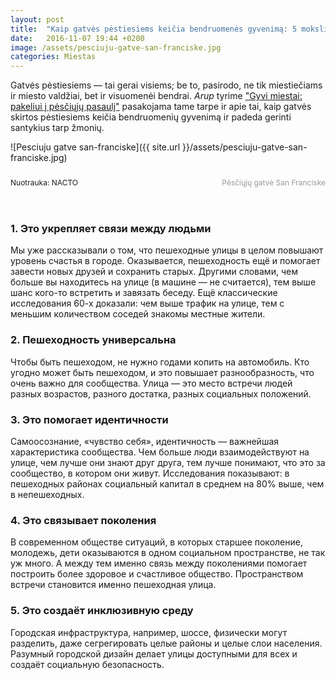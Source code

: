 ```yaml
---
layout: post
title:  "Kaip gatvės pėstiesiems keičia bendruomenės gyvenimą: 5 moksliniai faktai"
date:   2016-11-07 19:44 +0200
image: /assets/pesciuju-gatve-san-franciske.jpg
categories: Miestas
---
```

<p>Gatvės pėstiesiems — tai gerai visiems; be to, pasirodo, ne tik miestiečiams ir miesto valdžiai, bet ir visuomenėi bendrai. <em>Arup</em> tyrime <a href="http://www.arup.com/walking" target="_blank">"Gyvi miestai: pakeliui į pėsčiųjų pasaulį"</a>&nbsp;pasakojama tame tarpe ir apie tai, kaip gatvės skirtos pėstiesiems keičia bendruomenių gyvenimą ir padeda gerinti santykius tarp žmonių.</p>

![Pesciuju gatve san-franciske]({{ site.url }}/assets/pesciuju-gatve-san-franciske.jpg)
<div style="padding-top:10px">
									<div class="fl fs12 cGray" style="width: 190px; float:left;     font-size: 12px;line-height: 1.4em;">
						Nuotrauka:
						NACTO					</div>
													<div class="fs12 tar cDarkGray" style="color:#999;font-size: 12px; line-height: 1.4em; float: right;">
						Pėsčiųjų gatvė San Franciske				</div>
			</div>





<!--TODO translate -->
<div style="margin-top:48px;" class="column c23_3_14_1_5 h2 m2 s1 pr quoteLeft">
	<h3>1. Это укрепляет связи между людьми</h3>

<p>Мы уже рассказывали о том, что пешеходные улицы в целом повышают уровень счастья в городе. Оказывается, пешеходность ещё и помогает завести новых друзей и сохранить старых. Другими словами, чем больше вы находитесь на улице (в машине — не считается), тем выше шанс кого-то встретить и завязать беседу. Ещё классические исследования 60-х доказали: чем выше трафик на улице, тем с меньшим количеством соседей знакомы местные жители.</p>

<h3>2. Пешеходность универсальна</h3>

<p>Чтобы быть пешеходом, не нужно годами копить на автомобиль. Кто угодно может быть пешеходом, и это повышает разнообразность, что очень важно для сообщества. Улица — это место встречи людей разных возрастов, разного достатка, разных социальных положений.</p>

<h3>3. Это помогает идентичности</h3>

<p>Самоосознание, «чувство себя», идентичность — важнейшая характеристика сообщества. Чем больше люди взаимодействуют на улице, чем лучше они знают друг друга, тем лучше понимают, что это за сообщество, в котором они живут. Исследования показывают: в пешеходных районах социальный капитал в среднем на 80% выше, чем в непешеходных.</p>

<h3>4. Это связывает поколения</h3>

<p>В современном обществе ситуаций, в которых старшее поколение, молодежь, дети оказываются в одном социальном пространстве, не так уж много. А между тем именно связь между поколениями помогает построить более здоровое и счастливое общество. Пространством встречи становится именно пешеходная улица.</p>

<h3>5. Это создаёт инклюзивную среду</h3>

<p>Городская инфраструктура, например, шоссе, физически могут разделить, даже сегрегировать целые районы и целые слои населения. Разумный городской дизайн делает улицы доступными для всех и создаёт социальную безопасность.</p>
</div>
